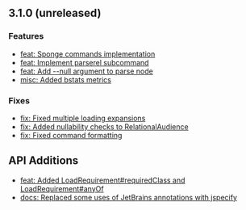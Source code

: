 <!-- 
MiniPlaceholders Changelog
-->

## 3.1.0 (unreleased)

### Features

- [feat: Sponge commands implementation](https://github.com/MiniPlaceholders/MiniPlaceholders/commit/7633ada70ed62571b707cbf709fbb5c027c44f46)
- [feat: Implement parserel subcommand](https://github.com/MiniPlaceholders/MiniPlaceholders/commit/ea725a81210911a8779545781b56a647d6b84cf3)
- [feat: Add --null argument to parse node](https://github.com/MiniPlaceholders/MiniPlaceholders/commit/3cdb7de9f2e675f494c84df693142a817535fe9a)
- [misc: Added bstats metrics](https://github.com/MiniPlaceholders/MiniPlaceholders/commit/f648dd8f836d5f2911eaf0bc53f6769ed2a0fdcc)

### Fixes

- [fix: Fixed multiple loading expansions](https://github.com/MiniPlaceholders/MiniPlaceholders/commit/f67690f41347031a32d4acd7bb4bb493b42bb4f9)
- [fix: Added nullability checks to RelationalAudience](https://github.com/MiniPlaceholders/MiniPlaceholders/commit/8aec3e592ff6774737602a3a3a6187ddb577a681)
- [fix: Fixed command formatting](https://github.com/MiniPlaceholders/MiniPlaceholders/commit/de7d14d55d6aeff8dbaf1706dd06bb6812b54390)


## API Additions

- [feat: Added LoadRequirement#requiredClass and LoadRequirement#anyOf](https://github.com/MiniPlaceholders/MiniPlaceholders/commit/31ee16e41234cabf992736f81eda5bbbdc09d954)
- [docs: Replaced some uses of JetBrains annotations with jspecify](https://github.com/MiniPlaceholders/MiniPlaceholders/commit/0f48a4baed91ec5d0fe285649822f189e69a5b57)

